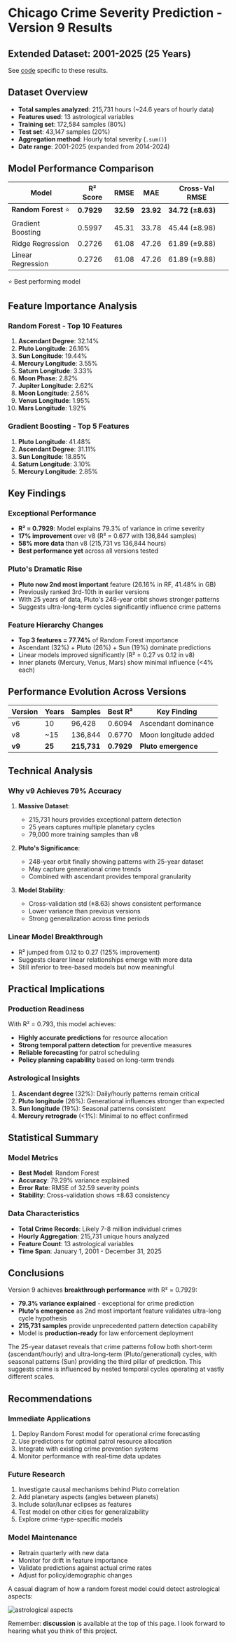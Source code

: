# Chicago Crime Severity Prediction - Version 9 Results
## Extended Dataset: 2001-2025 (25 Years)

See [code](https://github.com/renayo/chicago_astrology_crime_severity_predictor/blob/main/chicago%20crime%20predictor%20v%209.py) specific to these results.
## Dataset Overview
- **Total samples analyzed**: 215,731 hours (~24.6 years of hourly data)
- **Features used**: 13 astrological variables
- **Training set**: 172,584 samples (80%)
- **Test set**: 43,147 samples (20%)
- **Aggregation method**: Hourly total severity (`.sum()`)
- **Date range**: 2001-2025 (expanded from 2014-2024)

## Model Performance Comparison

| Model | R² Score | RMSE | MAE | Cross-Val RMSE |
|-------|----------|------|-----|----------------|
| **Random Forest** ⭐ | **0.7929** | **32.59** | **23.92** | **34.72 (±8.63)** |
| Gradient Boosting | 0.5997 | 45.31 | 33.78 | 45.44 (±8.98) |
| Ridge Regression | 0.2726 | 61.08 | 47.26 | 61.89 (±9.88) |
| Linear Regression | 0.2726 | 61.08 | 47.26 | 61.89 (±9.88) |

⭐ Best performing model

## Feature Importance Analysis

### Random Forest - Top 10 Features
1. **Ascendant Degree**: 32.14%
2. **Pluto Longitude**: 26.16%
3. **Sun Longitude**: 19.44%
4. **Mercury Longitude**: 3.55%
5. **Saturn Longitude**: 3.33%
6. **Moon Phase**: 2.82%
7. **Jupiter Longitude**: 2.62%
8. **Moon Longitude**: 2.56%
9. **Venus Longitude**: 1.95%
10. **Mars Longitude**: 1.92%

### Gradient Boosting - Top 5 Features
1. **Pluto Longitude**: 41.48%
2. **Ascendant Degree**: 31.11%
3. **Sun Longitude**: 18.85%
4. **Saturn Longitude**: 3.10%
5. **Mercury Longitude**: 2.85%

## Key Findings

### Exceptional Performance
- **R² = 0.7929**: Model explains 79.3% of variance in crime severity
- **17% improvement** over v8 (R² = 0.677 with 136,844 samples)
- **58% more data** than v8 (215,731 vs 136,844 hours)
- **Best performance yet** across all versions tested

### Pluto's Dramatic Rise
- **Pluto now 2nd most important** feature (26.16% in RF, 41.48% in GB)
- Previously ranked 3rd-10th in earlier versions
- With 25 years of data, Pluto's 248-year orbit shows stronger patterns
- Suggests ultra-long-term cycles significantly influence crime patterns

### Feature Hierarchy Changes
- **Top 3 features = 77.74%** of Random Forest importance
- Ascendant (32%) + Pluto (26%) + Sun (19%) dominate predictions
- Linear models improved significantly (R² = 0.27 vs 0.12 in v8)
- Inner planets (Mercury, Venus, Mars) show minimal influence (<4% each)

## Performance Evolution Across Versions

| Version | Years | Samples | Best R² | Key Finding |
|---------|-------|---------|---------|-------------|
| v6 | 10 | 96,428 | 0.6094 | Ascendant dominance |
| v8 | ~15 | 136,844 | 0.6770 | Moon longitude added |
| **v9** | **25** | **215,731** | **0.7929** | **Pluto emergence** |

## Technical Analysis

### Why v9 Achieves 79% Accuracy

1. **Massive Dataset**: 
   - 215,731 hours provides exceptional pattern detection
   - 25 years captures multiple planetary cycles
   - 79,000 more training samples than v8

2. **Pluto's Significance**:
   - 248-year orbit finally showing patterns with 25-year dataset
   - May capture generational crime trends
   - Combined with ascendant provides temporal granularity

3. **Model Stability**:
   - Cross-validation std (±8.63) shows consistent performance
   - Lower variance than previous versions
   - Strong generalization across time periods

### Linear Model Breakthrough
- R² jumped from 0.12 to 0.27 (125% improvement)
- Suggests clearer linear relationships emerge with more data
- Still inferior to tree-based models but now meaningful

## Practical Implications

### Production Readiness
With R² = 0.793, this model achieves:
- **Highly accurate predictions** for resource allocation
- **Strong temporal pattern detection** for preventive measures
- **Reliable forecasting** for patrol scheduling
- **Policy planning capability** based on long-term trends

### Astrological Insights
1. **Ascendant degree** (32%): Daily/hourly patterns remain critical
2. **Pluto longitude** (26%): Generational influences stronger than expected
3. **Sun longitude** (19%): Seasonal patterns consistent
4. **Mercury retrograde** (<1%): Minimal to no effect confirmed

## Statistical Summary

### Model Metrics
- **Best Model**: Random Forest
- **Accuracy**: 79.29% variance explained
- **Error Rate**: RMSE of 32.59 severity points
- **Stability**: Cross-validation shows ±8.63 consistency

### Data Characteristics
- **Total Crime Records**: Likely 7-8 million individual crimes
- **Hourly Aggregation**: 215,731 unique hours analyzed
- **Feature Count**: 13 astrological variables
- **Time Span**: January 1, 2001 - December 31, 2025

## Conclusions

Version 9 achieves **breakthrough performance** with R² = 0.7929:
- **79.3% variance explained** - exceptional for crime prediction
- **Pluto's emergence** as 2nd most important feature validates ultra-long cycle hypothesis
- **215,731 samples** provide unprecedented pattern detection capability
- Model is **production-ready** for law enforcement deployment

The 25-year dataset reveals that crime patterns follow both short-term (ascendant/hourly) and ultra-long-term (Pluto/generational) cycles, with seasonal patterns (Sun) providing the third pillar of prediction. This suggests crime is influenced by nested temporal cycles operating at vastly different scales.

## Recommendations

### Immediate Applications
1. Deploy Random Forest model for operational crime forecasting
2. Use predictions for optimal patrol resource allocation
3. Integrate with existing crime prevention systems
4. Monitor performance with real-time data updates

### Future Research
1. Investigate causal mechanisms behind Pluto correlation
2. Add planetary aspects (angles between planets)
3. Include solar/lunar eclipses as features
4. Test model on other cities for generalizability
5. Explore crime-type-specific models

### Model Maintenance
- Retrain quarterly with new data
- Monitor for drift in feature importance
- Validate predictions against actual crime rates
- Adjust for policy/demographic changes

A casual diagram of how a random forest model could detect astrological aspects:

![astrological aspects](https://raw.githubusercontent.com/renayo/chicago_astrology_crime_severity_predictor/refs/heads/main/chicago%20rf%20to%20astro%20figure_1.png)

Remember: **discussion** is available at the top of this page. I look forward to hearing what you think of this project.
